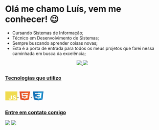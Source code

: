 # Olá me chamo Luís, vem me conhecer!  😉

- Cursando Sistemas de Informação;
- Técnico em Desenvolvimento de Sistemas;
- Sempre buscando aprender coisas novas;
- Esta é a porta de entrada para todos os meus projetos que farei nessa caminhada em busca da excelência;
<div align="center">
  <a href="https://github.com/luis-a-silva">
  <img height="180em" src="https://github-readme-stats.vercel.app/api?username=luis-a-silva&show_icons=true&theme=highcontrast&include_all_commits=true&count_private=true"/>
  <img height="180em" src="https://github-readme-stats.vercel.app/api/top-langs/?username=luis-a-silva&layout=compact&langs_count=7&theme=highcontrast"/>
   </div>

  ##
 
  <h3>Tecnologias que utilizo</h3>
<div style="display: inline_block"><br>
  <img align="center" alt="Rafa-Js" height="30" width="40" src="https://raw.githubusercontent.com/devicons/devicon/master/icons/javascript/javascript-plain.svg">
  <img align="center" alt="Rafa-HTML" height="30" width="40" src="https://raw.githubusercontent.com/devicons/devicon/master/icons/html5/html5-original.svg">
  <img align="center" alt="Rafa-CSS" height="30" width="40" src="https://raw.githubusercontent.com/devicons/devicon/master/icons/css3/css3-original.svg">          
  

  ##
  
  <h3>Entre em contato comigo</h3>
  
  <div> 
  <a href = "mailto:luis.silva.devBA@gmail.com"><img src="https://img.shields.io/badge/-Gmail-%23333?style=for-the-badge&logo=gmail&logoColor=white" target="_blank"></a>
  <a href="https://www.linkedin.com/in/lu%C3%ADs-andr%C3%A9-gomes-5596081aa/" target="_blank"><img src="https://img.shields.io/badge/-LinkedIn-%230077B5?style=for-the-badge&logo=linkedin&logoColor=white" target="_blank"></a> 
